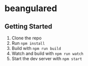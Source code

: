 beangulared
===========


## Getting Started

1. Clone the repo
1. Run `npm install`
1. Build with `npm run build`
1. Watch and build with `npm run watch`
1. Start the dev server with `npm start`
